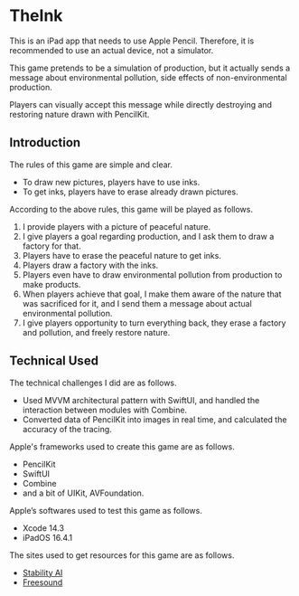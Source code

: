 # TheInk

This is an iPad app that needs to use Apple Pencil.
Therefore, it is recommended to use an actual device, not a simulator.

This game pretends to be a simulation of production, but it actually sends a message about environmental pollution, side effects of non-environmental production.

Players can visually accept this message while directly destroying and restoring nature drawn with PencilKit.

## Introduction

The rules of this game are simple and clear.

- To draw new pictures, players have to use inks.
- To get inks, players have to erase already drawn pictures.

According to the above rules, this game will be played as follows.

1. I provide players with a picture of peaceful nature.
2. I give players a goal regarding production, and I ask them to draw a factory for that.
3. Players have to erase the peaceful nature to get inks.
4. Players draw a factory with the inks.
5. Players even have to draw environmental pollution from production to make products.
6. When players achieve that goal, I make them aware of the nature that was sacrificed for it, and I send them a message about actual environmental pollution.
7. I give players opportunity to turn everything back, they erase a factory and pollution, and freely restore nature.

## Technical Used

The technical challenges I did are as follows.

- Used MVVM architectural pattern with SwiftUI, and handled the interaction between modules with Combine.
- Converted data of PencilKit into images in real time, and calculated the accuracy of the tracing.

Apple's frameworks used to create this game are as follows.

- PencilKit
- SwiftUI
- Combine
- and a bit of UIKit, AVFoundation.

Apple’s softwares used to test this game as follows.

- Xcode 14.3
- iPadOS 16.4.1

The sites used to get resources for this game are as follows.

- [Stability AI](https://stability.ai/)
- [Freesound](https://freesound.org/)
